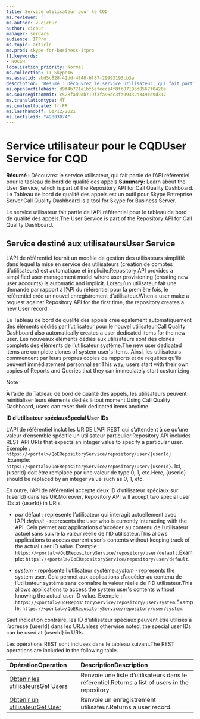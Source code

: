 ```yaml
---
title: Service utilisateur pour le CQD
ms.reviewer: ''
ms.author: v-cichur
author: cichur
manager: serdars
audience: ITPro
ms.topic: article
ms.prod: skype-for-business-itpro
f1.keywords:
- NOCSH
localization_priority: Normal
ms.collection: IT_Skype16
ms.assetid: abd5c828-42dd-4f48-bf87-29993193cb3a
description: 'Résumé : Découvrez le service utilisateur, qui fait partie de l’API référentiel pour le tableau de bord de qualité des appels. Le Tableau de bord de qualité des appels est un outil pour Skype Entreprise Server.'
ms.openlocfilehash: d9f4b771a1bf5efeece4f8fb87195d8567f0426e
ms.sourcegitcommit: c528fad9db719f3fa96dc3fa99332a349cd9d317
ms.translationtype: MT
ms.contentlocale: fr-FR
ms.lasthandoff: 01/12/2021
ms.locfileid: "49803074"
---
```

# <a name="user-service-for-cqd"></a><span data-ttu-id="82aaa-104">Service utilisateur pour le CQD</span><span class="sxs-lookup"><span data-stu-id="82aaa-104">User Service for CQD</span></span>
 
<span data-ttu-id="82aaa-105">**Résumé :** Découvrez le service utilisateur, qui fait partie de l’API référentiel pour le tableau de bord de qualité des appels.</span><span class="sxs-lookup"><span data-stu-id="82aaa-105">**Summary:** Learn about the User Service, which is part of the Repository API for Call Quality Dashboard.</span></span> <span data-ttu-id="82aaa-106">Le Tableau de bord de qualité des appels est un outil pour Skype Entreprise Server.</span><span class="sxs-lookup"><span data-stu-id="82aaa-106">Call Quality Dashboard is a tool for Skype for Business Server.</span></span>
  
<span data-ttu-id="82aaa-107">Le service utilisateur fait partie de l’API référentiel pour le tableau de bord de qualité des appels.</span><span class="sxs-lookup"><span data-stu-id="82aaa-107">The User Service is part of the Repository API for Call Quality Dashboard.</span></span>
  
## <a name="user-service"></a><span data-ttu-id="82aaa-108">Service destiné aux utilisateurs</span><span class="sxs-lookup"><span data-stu-id="82aaa-108">User Service</span></span>

<span data-ttu-id="82aaa-109">L’API de référentiel fournit un modèle de gestion des utilisateurs simplifié dans lequel la mise en service des utilisateurs (création de comptes d’utilisateurs) est automatique et implicite.</span><span class="sxs-lookup"><span data-stu-id="82aaa-109">Repository API provides a simplified user management model where user provisioning (creating new user accounts) is automatic and implicit.</span></span> <span data-ttu-id="82aaa-110">Lorsqu’un utilisateur fait une demande par rapport à l’API du référentiel pour la première fois, le référentiel crée un nouvel enregistrement d’utilisateur.</span><span class="sxs-lookup"><span data-stu-id="82aaa-110">When a user make a request against Repository API for the first time, the repository creates a new User record.</span></span> 
  
<span data-ttu-id="82aaa-111">Le Tableau de bord de qualité des appels crée également automatiquement des éléments dédiés par l’utilisateur pour le nouvel utilisateur.</span><span class="sxs-lookup"><span data-stu-id="82aaa-111">Call Quality Dashboard also automatically creates a user dedicated items for the new user.</span></span> <span data-ttu-id="82aaa-112">Les nouveaux éléments dédiés aux utilisateurs sont des clones complets des éléments de l’utilisateur système.</span><span class="sxs-lookup"><span data-stu-id="82aaa-112">The new user dedicated items are complete clones of system user's items.</span></span> <span data-ttu-id="82aaa-113">Ainsi, les utilisateurs commencent par leurs propres copies de rapports et de requêtes qu’ils peuvent immédiatement personnaliser.</span><span class="sxs-lookup"><span data-stu-id="82aaa-113">This way, users start with their own copies of Reports and Queries that they can immediately start customizing.</span></span> 
  
> [!NOTE]
> <span data-ttu-id="82aaa-114">À l’aide du Tableau de bord de qualité des appels, les utilisateurs peuvent réinitialiser leurs éléments dédiés à tout moment.</span><span class="sxs-lookup"><span data-stu-id="82aaa-114">Using Call Quality Dashboard, users can reset their dedicated items anytime.</span></span> 
  
 <span data-ttu-id="82aaa-115">**ID d’utilisateur spéciaux**</span><span class="sxs-lookup"><span data-stu-id="82aaa-115">**Special User IDs**</span></span>
  
<span data-ttu-id="82aaa-116">L’API de référentiel inclut les UR DE L’API REST qui s’attendent à ce qu’une valeur d’ensemble spécifie un utilisateur particulier.</span><span class="sxs-lookup"><span data-stu-id="82aaa-116">Repository API includes REST API URIs that expects an integer value to specify a particular user.</span></span> <span data-ttu-id="82aaa-117">Exemple :  `https://<portal>/QoERepositoryService/repository/user/{userId}` .</span><span class="sxs-lookup"><span data-stu-id="82aaa-117">Example:  `https://<portal>/QoERepositoryService/repository/user/{userId}`.</span></span> <span data-ttu-id="82aaa-118">Ici, {userId} doit être remplacé par une valeur de type 0, 1, etc.</span><span class="sxs-lookup"><span data-stu-id="82aaa-118">Here, {userId} should be replaced by an integer value such as 0, 1, etc.</span></span>
  
<span data-ttu-id="82aaa-119">En outre, l’API de référentiel accepte deux ID d’utilisateur spéciaux sur {userId} dans les UR.</span><span class="sxs-lookup"><span data-stu-id="82aaa-119">Moreover, Repository API will accept two special user IDs at {userId} in URIs.</span></span>
  
-  <span data-ttu-id="82aaa-120">*par*  défaut : représente l’utilisateur qui interagit actuellement avec l’API.</span><span class="sxs-lookup"><span data-stu-id="82aaa-120">*default*  - represents the user who is currently interacting with the API.</span></span> <span data-ttu-id="82aaa-121">Cela permet aux applications d’accéder au contenu de l’utilisateur actuel sans suivre la valeur réelle de l’ID utilisateur.</span><span class="sxs-lookup"><span data-stu-id="82aaa-121">This allows applications to access current user's contents without keeping track of the actual user ID value.</span></span> <span data-ttu-id="82aaa-122">Exemple : `https://<portal>/QoERepositoryService/repository/user/default`.</span><span class="sxs-lookup"><span data-stu-id="82aaa-122">Example: `https://<portal>/QoERepositoryService/repository/user/default`.</span></span>
    
-  <span data-ttu-id="82aaa-123">*system*  - représente l’utilisateur système.</span><span class="sxs-lookup"><span data-stu-id="82aaa-123">*system*  - represents the system user.</span></span> <span data-ttu-id="82aaa-124">Cela permet aux applications d’accéder au contenu de l’utilisateur système sans connaître la valeur réelle de l’ID utilisateur.</span><span class="sxs-lookup"><span data-stu-id="82aaa-124">This allows applications to access the system user's contents without knowing the actual user ID value.</span></span> <span data-ttu-id="82aaa-125">Exemple : `https://<portal>/QoERepositoryService/repository/user/system`.</span><span class="sxs-lookup"><span data-stu-id="82aaa-125">Example: `https://<portal>/QoERepositoryService/repository/user/system`.</span></span>
    
<span data-ttu-id="82aaa-126">Sauf indication contraire, les ID d’utilisateur spéciaux peuvent être utilisés à l’adresse {userId} dans les UR.</span><span class="sxs-lookup"><span data-stu-id="82aaa-126">Unless otherwise noted, the special user IDs can be used at {userId} in URIs.</span></span> 
  
<span data-ttu-id="82aaa-127">Les opérations REST sont incluses dans le tableau suivant.</span><span class="sxs-lookup"><span data-stu-id="82aaa-127">The REST operations are included in the following table.</span></span>
  
|<span data-ttu-id="82aaa-128">**Opération**</span><span class="sxs-lookup"><span data-stu-id="82aaa-128">**Operation**</span></span>|<span data-ttu-id="82aaa-129">**Description**</span><span class="sxs-lookup"><span data-stu-id="82aaa-129">**Description**</span></span>|
|:-----|:-----|
|[<span data-ttu-id="82aaa-130">Obtenir les utilisateurs</span><span class="sxs-lookup"><span data-stu-id="82aaa-130">Get Users</span></span>](get-users.md) <br/> |<span data-ttu-id="82aaa-131">Renvoie une liste d’utilisateurs dans le référentiel.</span><span class="sxs-lookup"><span data-stu-id="82aaa-131">Returns a list of users in the repository.</span></span>  <br/> |
|[<span data-ttu-id="82aaa-132">Obtenir un utilisateur</span><span class="sxs-lookup"><span data-stu-id="82aaa-132">Get User</span></span>](get-user.md) <br/> |<span data-ttu-id="82aaa-133">Renvoie un enregistrement utilisateur.</span><span class="sxs-lookup"><span data-stu-id="82aaa-133">Returns a user record.</span></span>  <br/> |
   

